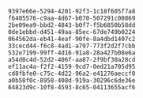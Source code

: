 
                9397e66e-5294-4201-92f3-1c18f605f7a8
                f6405576-c9aa-4d67-b070-507291c00869
                2be09ea9-bbd2-4843-b0f7-f5b6850b58dd
                0de1ebbd-d451-49aa-85ec-67de749b0224
                064562da-eb41-4eaf-90fe-8a4dbd1407c2
                33cecd44-f6c8-4ad1-a797-773f2d2f7cbb
                532e7199-99ff-4d16-91a8-28a427b08e6a
                a54d0c4d-52d2-406f-aa87-2f9bf30a28cd
                ef11ac4a-f2f2-4159-9cd7-0ed21a705d95
                cd8fbfe0-c75c-4d22-96a2-e41276aeccf0
                a0b58f0c-8958-408d-919a-30296c6de36e
                64823d9c-10f8-4593-8c65-04113655acf6
                